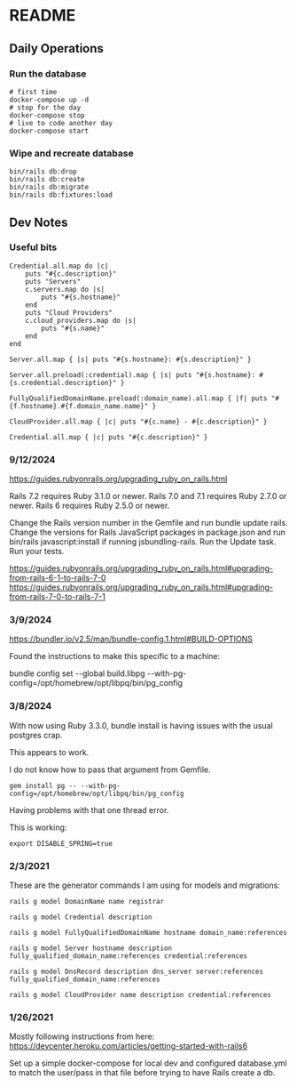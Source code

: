 # README

## Daily Operations

### Run the database

```
# first time
docker-compose up -d
# stop for the day
docker-compose stop
# live to code another day
docker-compose start
```

### Wipe and recreate database

```
bin/rails db:drop
bin/rails db:create
bin/rails db:migrate
bin/rails db:fixtures:load
```

## Dev Notes

### Useful bits

```
Credential.all.map do |c|
    puts "#{c.description}"
    puts "Servers"
    c.servers.map do |s|
        puts "#{s.hostname}"
    end
    puts "Cloud Providers"
    c.cloud_providers.map do |s|
        puts "#{s.name}"
    end
end

Server.all.map { |s| puts "#{s.hostname}: #{s.description}" }

Server.all.preload(:credential).map { |s| puts "#{s.hostname}: #{s.credential.description}" }

FullyQualifiedDomainName.preload(:domain_name).all.map { |f| puts "#{f.hostname}.#{f.domain_name.name}" }

CloudProvider.all.map { |c| puts "#{c.name} - #{c.description}" }

Credential.all.map { |c| puts "#{c.description}" }
```



### 9/12/2024

https://guides.rubyonrails.org/upgrading_ruby_on_rails.html

Rails 7.2 requires Ruby 3.1.0 or newer.
Rails 7.0 and 7.1 requires Ruby 2.7.0 or newer.
Rails 6 requires Ruby 2.5.0 or newer.

Change the Rails version number in the Gemfile and run bundle update rails.
Change the versions for Rails JavaScript packages in package.json and run bin/rails javascript:install if running jsbundling-rails.
Run the Update task.
Run your tests.

https://guides.rubyonrails.org/upgrading_ruby_on_rails.html#upgrading-from-rails-6-1-to-rails-7-0
https://guides.rubyonrails.org/upgrading_ruby_on_rails.html#upgrading-from-rails-7-0-to-rails-7-1


### 3/9/2024

https://bundler.io/v2.5/man/bundle-config.1.html#BUILD-OPTIONS

Found the instructions to make this specific to a machine:

bundle config set --global build.libpg --with-pg-config=/opt/homebrew/opt/libpq/bin/pg_config

### 3/8/2024

With now using Ruby 3.3.0, bundle install is having issues with the usual postgres crap.

This appears to work.

I do not know how to pass that argument from Gemfile.

```
gem install pg -- --with-pg-config=/opt/homebrew/opt/libpq/bin/pg_config
```

Having problems with that one thread error.

This is working:

```
export DISABLE_SPRING=true 
```

### 2/3/2021

These are the generator commands I am using for models and migrations:

```
rails g model DomainName name registrar

rails g model Credential description

rails g model FullyQualifiedDomainName hostname domain_name:references

rails g model Server hostname description fully_qualified_domain_name:references credential:references

rails g model DnsRecord description dns_server server:references fully_qualified_domain_name:references

rails g model CloudProvider name description credential:references
```
### 1/26/2021

Mostly following instructions from here: https://devcenter.heroku.com/articles/getting-started-with-rails6

Set up a simple docker-compose for local dev and configured database.yml to match the user/pass in that file before trying to have Rails create a db.
